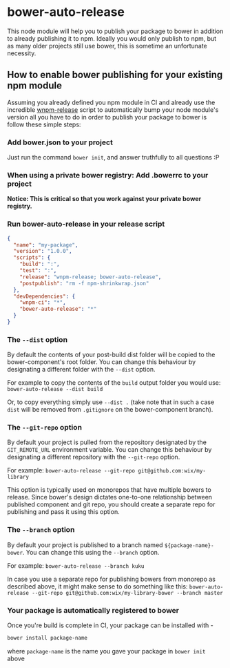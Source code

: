 # bower-auto-release

This node module will help you to publish your package to bower in addition to already publishing it to npm.
Ideally you would only publish to npm, but as many older projects still use bower, this is sometime an unfortunate necessity.

## How to enable bower publishing for your existing npm module

Assuming you already defined you npm module in CI and already use the incredible [wnpm-release](https://github.com/wix/wnpm-ci) script to automatically bump your node module's version all you have to do in order to publish your package to bower is follow these simple steps:

### Add bower.json to your project

Just run the command `bower init`, and answer truthfully to all questions :P

### When using a private bower registry: Add .bowerrc to your project

**Notice: This is critical so that you work against your private bower registry.**

### Run bower-auto-release in your release script

```json
{
  "name": "my-package",
  "version": "1.0.0",
  "scripts": {
    "build": ":", 
    "test": ":",
    "release": "wnpm-release; bower-auto-release",
    "postpublish": "rm -f npm-shrinkwrap.json"
  },
  "devDependencies": {
    "wnpm-ci": "*",
    "bower-auto-release": "*"
  }
}
```

### The `--dist` option

By default the contents of your post-build dist folder will be copied to the bower-component's root folder. You can change this behaviour by designating a different folder with the `--dist` option. 

For example to copy the contents of the `build` output folder you would use: `bower-auto-release --dist build`

Or, to copy everything simply use `--dist .` (take note that in such a case `dist` will be removed from `.gitignore` on the bower-component branch).

### The `--git-repo` option

By default your project is pulled from the repository designated by the `GIT_REMOTE_URL` environment variable. You can change this behaviour by designating a different repository with the `--git-repo` option.

For example: `bower-auto-release --git-repo git@github.com:wix/my-library`

This option is typically used on monorepos that have multiple bowers to release. Since bower's design dictates one-to-one relationship between published component and git repo, you should create a separate repo for publishing and pass it using this option.

### The `--branch` option

By default your project is published to a branch named `${package-name}-bower`. You can change this using the `--branch` option.

For example: `bower-auto-release --branch kuku`

In case you use a separate repo for publishing bowers from monorepo as described above, it might make sense to do something like this: 
`bower-auto-release --git-repo git@github.com:wix/my-library-bower --branch master`

### Your package is automatically registered to bower

Once you're build is complete in CI, your package can be installed with - 
```sh
bower install package-name
```
where `package-name` is the name you gave your package in `bower init` above
